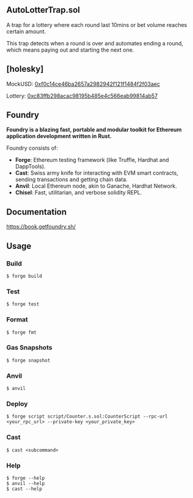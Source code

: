 ## AutoLotterTrap.sol

A trap for a lottery where each round last 10mins or bet volume reaches certain amount.

This trap detects when a round is over and automates ending a round, which means paying out and starting the next one.

## [holesky]

MockUSD: [0xf0c14ce46ba2657a2982942f121f1484f2f03aec](https://holesky.etherscan.io/address/0xf0c14ce46ba2657a2982942f121f1484f2f03aec)

Lottery: [0xc83ffb298acac98195b485e4c566eab99814ab57](https://holesky.etherscan.io/address/0xc83ffb298acac98195b485e4c566eab99814ab57)

## Foundry

**Foundry is a blazing fast, portable and modular toolkit for Ethereum application development written in Rust.**

Foundry consists of:

-   **Forge**: Ethereum testing framework (like Truffle, Hardhat and DappTools).
-   **Cast**: Swiss army knife for interacting with EVM smart contracts, sending transactions and getting chain data.
-   **Anvil**: Local Ethereum node, akin to Ganache, Hardhat Network.
-   **Chisel**: Fast, utilitarian, and verbose solidity REPL.

## Documentation

https://book.getfoundry.sh/

## Usage

### Build

```shell
$ forge build
```

### Test

```shell
$ forge test
```

### Format

```shell
$ forge fmt
```

### Gas Snapshots

```shell
$ forge snapshot
```

### Anvil

```shell
$ anvil
```

### Deploy

```shell
$ forge script script/Counter.s.sol:CounterScript --rpc-url <your_rpc_url> --private-key <your_private_key>
```

### Cast

```shell
$ cast <subcommand>
```

### Help

```shell
$ forge --help
$ anvil --help
$ cast --help
```
